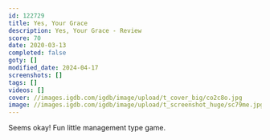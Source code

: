 ```yaml
---
id: 122729
title: Yes, Your Grace
description: Yes, Your Grace - Review
score: 70
date: 2020-03-13
completed: false
goty: []
modified_date: 2024-04-17
screenshots: []
tags: []
videos: []
cover: //images.igdb.com/igdb/image/upload/t_cover_big/co2c8o.jpg
image: //images.igdb.com/igdb/image/upload/t_screenshot_huge/sc79me.jpg
---
```

Seems okay! Fun little management type game.